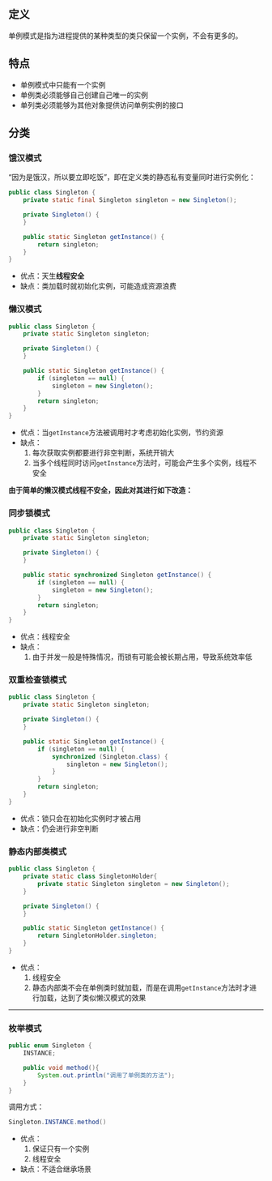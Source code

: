 ## 定义

单例模式是指为进程提供的某种类型的类只保留一个实例，不会有更多的。

## 特点

- 单例模式中只能有一个实例
- 单例类必须能够自己创建自己唯一的实例
- 单列类必须能够为其他对象提供访问单例实例的接口

## 分类

### 饿汉模式

“因为是饿汉，所以要立即吃饭”，即在定义类的静态私有变量同时进行实例化：

```java
public class Singleton {
    private static final Singleton singleton = new Singleton();

    private Singleton() {
    }

    public static Singleton getInstance() {
        return singleton;
    }
}
```

- 优点：天生**线程安全**
- 缺点：类加载时就初始化实例，可能造成资源浪费



### 懒汉模式

```java
public class Singleton {
    private static Singleton singleton;

    private Singleton() {
    }

    public static Singleton getInstance() {
        if (singleton == null) {
            singleton = new Singleton();
        }
        return singleton;
    }
}
```

- 优点：当`getInstance`方法被调用时才考虑初始化实例，节约资源
- 缺点：
  1. 每次获取实例都要进行非空判断，系统开销大
  2. 当多个线程同时访问`getInstance`方法时，可能会产生多个实例，线程不安全



**由于简单的懒汉模式线程不安全，因此对其进行如下改造：**

### 同步锁模式

```java
public class Singleton {
    private static Singleton singleton;

    private Singleton() {
    }

    public static synchronized Singleton getInstance() {
        if (singleton == null) {
            singleton = new Singleton();
        }
        return singleton;
    }
}
```

- 优点：线程安全
- 缺点：
  1. 由于并发一般是特殊情况，而锁有可能会被长期占用，导致系统效率低



### 双重检查锁模式

```java
public class Singleton {
    private static Singleton singleton;

    private Singleton() {
    }

    public static Singleton getInstance() {
        if (singleton == null) {
            synchronized (Singleton.class) {
                singleton = new Singleton();
            }
        }
        return singleton;
    }
}
```

- 优点：锁只会在初始化实例时才被占用
- 缺点：仍会进行非空判断



### 静态内部类模式

```java
public class Singleton {
    private static class SingletonHolder{
        private static Singleton singleton = new Singleton();
    }

    private Singleton() {
    }

    public static Singleton getInstance() {
        return SingletonHolder.singleton;
    }
}
```

- 优点：
  1. 线程安全
  2. 静态内部类不会在单例类时就加载，而是在调用`getInstance`方法时才进行加载，达到了类似懒汉模式的效果

---

### 枚举模式

```java
public enum Singleton {
    INSTANCE;

    public void method(){
        System.out.println("调用了单例类的方法");
    }
}
```

调用方式：

```java
Singleton.INSTANCE.method()
```

- 优点：
  1. 保证只有一个实例
  2. 线程安全
- 缺点：不适合继承场景